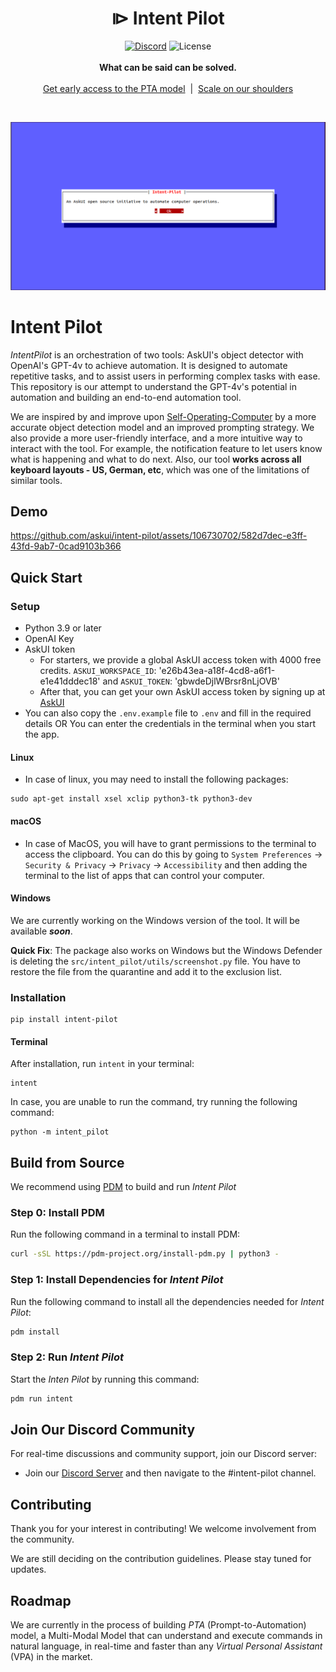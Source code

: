 
<h1 align="center">⧐ Intent Pilot </h1>

<p align="center">
    <a href="https://discord.com/invite/Gu35zMGxbx">
        <img alt="Discord" src="https://img.shields.io/discord/912752657662349312?logo=discord&style=flat&logoColor=white"/></a>
    <img src="https://img.shields.io/static/v1?label=license&message=MIT&color=white&style=flat" alt="License"/>
    <br>
    <br>
    <strong>What can be said can be solved.</strong><br>
    <br><a href="https://askui.com?utm_campaign=github&utm_medium=community&utm_source=github&utm_content=intent-pilot">Get early access to the PTA model</a>‎ ‎ |‎ ‎ <a href="https://askui.com?utm_campaign=github&utm_medium=community&utm_source=github&utm_content=intent-pilot">Scale on our shoulders</a><br>
</p>

<br>


![alt text](<images/opening-dialogue.png>)

# Intent Pilot 

_IntentPilot_ is an orchestration of two tools: AskUI's object detector with OpenAI's GPT-4v to achieve automation. It is designed to automate repetitive tasks, and to assist users in performing complex tasks with ease. This repository is our attempt to understand the GPT-4v's potential in automation and building an end-to-end automation tool.

We are inspired by and improve upon [Self-Operating-Computer](https://github.com/OthersideAI/self-operating-computer) by a more accurate object detection model and an improved prompting strategy. We also provide a more user-friendly interface, and a more intuitive way to interact with the tool. For example, the notification feature to let users know what is happening and what to do next. Also, our tool **works across all keyboard layouts - US, German, etc**, which was one of the limitations of similar tools.

## Demo

https://github.com/askui/intent-pilot/assets/106730702/582d7dec-e3ff-43fd-9ab7-0cad9103b366


## Quick Start

### Setup

- Python 3.9 or later
- OpenAI Key
- AskUI token
    - For starters, we provide a global AskUI access token with 4000 free credits. `ASKUI_WORKSPACE_ID`: 'e26b43ea-a18f-4cd8-a6f1-e1e41dddec18' and `ASKUI_TOKEN`: 'gbwdeDjlWBrsr8nLjOVB'
    - After that, you can get your own AskUI access token by signing up at [AskUI](https://askui.com)
- You can also copy the `.env.example` file to `.env` and fill in the required details OR You can enter the credentials in the terminal when you start the app.

#### Linux

- In case of linux, you may need to install the following packages:
```shell
sudo apt-get install xsel xclip python3-tk python3-dev
```

#### macOS

- In case of MacOS, you will have to grant permissions to the terminal to access the clipboard. You can do this by going to `System Preferences` -> `Security & Privacy` -> `Privacy` -> `Accessibility` and then adding the terminal to the list of apps that can control your computer.

#### Windows

We are currently working on the Windows version of the tool. It will be available __*soon*__.

__Quick Fix__: The package also works on Windows but the Windows Defender is deleting the `src/intent_pilot/utils/screenshot.py` file. You have to restore the file from the quarantine and add it to the exclusion list.

### Installation

```shell
pip install intent-pilot
```

#### Terminal

After installation, run `intent` in your terminal:

```shell
intent
```

In case, you are unable to run the command, try running the following command:
```shell
python -m intent_pilot
```

## Build from Source

We recommend using [PDM](https://pdm-project.org/) to build and run _Intent Pilot_

### Step 0: Install PDM

Run the following command in a terminal to install PDM:
```sh
curl -sSL https://pdm-project.org/install-pdm.py | python3 -
```

### Step 1: Install Dependencies for _Intent Pilot_

Run the following command to install all the dependencies needed for _Intent Pilot_:
```sh
pdm install
```

### Step 2: Run _Intent Pilot_

Start the _Inten Pilot_ by running this command:
```sh
pdm run intent
```

## Join Our Discord Community

For real-time discussions and community support, join our Discord server:
- Join our [Discord Server](https://discord.com/invite/Gu35zMGxbx) and then navigate to the #intent-pilot channel.

## Contributing

Thank you for your interest in contributing! We welcome involvement from the community.

We are still deciding on the contribution guidelines. Please stay tuned for updates.

## Roadmap

We are currently in the process of building _PTA_ (Prompt-to-Automation) model, a Multi-Modal Model that can understand and execute commands in natural language, in real-time and faster than any _Virtual Personal Assistant_ (VPA) in the market.
